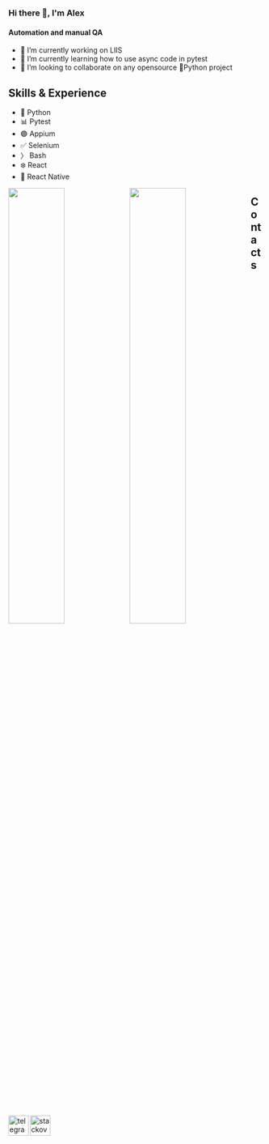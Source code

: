 ### Hi there 👋, I'm Alex
#### Automation and manual QA

- 🔭 I’m currently working on LIIS
- 🌱 I’m currently learning how to use async code in pytest
- 👯 I’m looking to collaborate on any opensource 🐍Python project

## Skills & Experience
* 🐍 Python 
* 📊 Pytest 
* 🟣 Appium 
* ✅ Selenium
* 〉 Bash
* ❄️ React
* 📱 React Native

[<img align="left" width=47% src="https://github-readme-stats.vercel.app/api/top-langs/?username=drugsosos&theme=github_dark&show_icons=true&count_private=true&hide_border=true&title_color=c1cbd3&layout=compact" />](https://github.com/Drugsosos)
[<img align="left" width=47% src="https://github-readme-stats.vercel.app/api?username=drugsosos&theme=github_dark&show_icons=true&count_private=true&hide_border=true&hide_title=true" />](https://github.com/Drugsosos)

## Contacts

[<img align="left" src='https://upload.wikimedia.org/wikipedia/commons/thumb/8/82/Telegram_logo.svg/1024px-Telegram_logo.svg.png' alt='telegram' height='40'>](https://t.me/Alex0sipov)
[<img align="left" src='https://upload.wikimedia.org/wikipedia/commons/thumb/e/ef/Stack_Overflow_icon.svg/1200px-Stack_Overflow_icon.svg.png' alt='stackoverflow' height='40'>](https://stackoverflow.com/users/18619132)  

